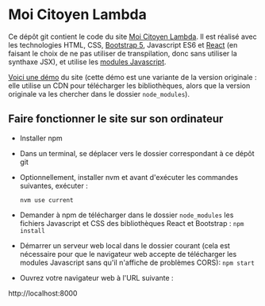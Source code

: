 # Moi Citoyen Lambda

Ce dépôt git contient le code du site [Moi Citoyen Lambda](https://moicitoyenlambda.org/). Il est réalisé avec les technologies HTML, CSS, [Bootstrap 5](https://getbootstrap.com/), Javascript ES6 et [React](https://reactjs.org/) (en faisant le choix de ne pas utiliser de transpilation, donc sans utiliser la synthaxe JSX), et utilise les [modules Javascript](https://developer.mozilla.org/fr/docs/Web/JavaScript/Guide/Modules).

[Voici une démo](https://swergas.github.io/moicitoyenlambda/index_with_cdn.html) du site (cette démo est une variante de la version originale : elle utilise un CDN pour télécharger les bibliothèques, alors que la version originale va les chercher dans le dossier `node_modules`).

## Faire fonctionner le site sur son ordinateur

- Installer npm

- Dans un terminal, se déplacer vers le dossier correspondant à ce dépôt git

- Optionnellement, installer nvm et avant d'exécuter les commandes suivantes, exécuter :

  `nvm use current` 

- Demander à npm de télécharger dans le dossier `node_modules` les fichiers Javascript et CSS des bibliothèques React et Bootstrap :
  `npm install`

- Démarrer un serveur web local dans le dossier courant (cela est nécessaire pour que le navigateur web accepte de télécharger les modules Javascript sans qu'il n'affiche de problèmes CORS):
  `npm start`

- Ouvrez votre navigateur web à l'URL suivante :

http://localhost:8000

